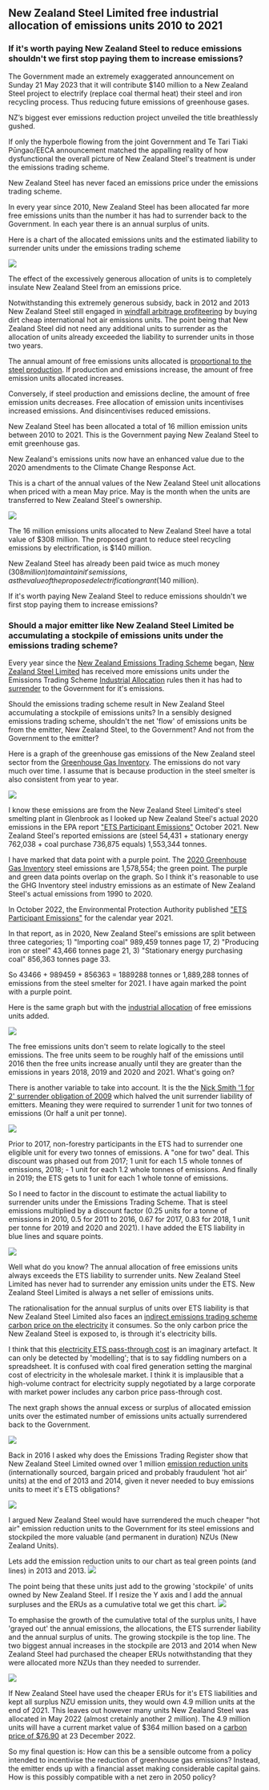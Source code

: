 ## New Zealand Steel Limited free industrial allocation of emissions units 2010 to 2021

### If it's worth paying New Zealand Steel to reduce emissions shouldn't we first stop paying them to increase emissions?

The Government made an extremely exaggerated announcement on Sunday 21 May 2023 that it will contribute $140 million to a New Zealand Steel project to electrify (replace coal thermal heat) their steel and iron recycling process. Thus reducing future emissions of greenhouse gases.

NZ’s biggest ever emissions reduction project unveiled the title breathlessly gushed.

If only the hyperbole flowing from the joint Government and Te Tari Tiaki Pūngao/EECA announcement matched the appalling reality of how dysfunctional the overall picture of New Zealand Steel's treatment is under the emissions trading scheme.

New Zealand Steel has never faced an emissions price under the emissions trading scheme.

In every year since 2010, New Zealand Steel has been allocated far more free emissions units than the number it has had to surrender back to the Government. In each year there is an annual surplus of units.

Here is a chart of the allocated emissions units and the estimated liability to surrender units under the emissions trading scheme

![](NZsteel-Allocation-GHGs-line-2010-2020-720by540v3a.svg) 

The effect of the excessively generous allocation of units is to completely insulate New Zealand Steel from an emissions price.

Notwithstanding this extremely generous subsidy, back in 2012 and 2013 New Zealand Steel still engaged in [windfall arbitrage profiteering](http://bit.ly/1TQUr5C) by buying dirt cheap international hot air emissions units. The point being that New Zealand Steel did not need any additional units to surrender as the allocation of units already exceeded the liability to surrender units in those two years.

The annual amount of free emissions units allocated is [proportional to the steel production](https://www.beehive.govt.nz/release/revised-ets-balances-nz%E2%80%99s-environment-economy). If production and emissions increase, the amount of free emission units allocated increases.

Conversely, if steel production and emissions decline, the amount of free emission units decreases. Free allocation of emission units incentivises increased emissions. And disincentivises reduced emissions.

New Zealand Steel has been allocated a total of 16 million emission units between 2010 to 2021. This is the Government paying New Zealand Steel to emit greenhouse gas.

New Zealand's emissions units now have an enhanced value due to the 2020 amendments to the Climate Change Response Act.

This is a chart of the annual values of the New Zealand Steel unit allocations when priced with a mean May price. May is the month when the units are transferred to New Zealand Steel's ownership.

![](NZsteel-units-marketvalue-720by540.svg)

The 16 million emissions units allocated to New Zealand Steel have a total value of $308 million. The proposed grant to reduce steel recycling emissions by electrification, is $140 million.

New Zealand Steel has already been paid twice as much money ($308 million) to maintain it's emissions, as the value of the proposed electrification grant ($140 million). 

If it's worth paying New Zealand Steel to reduce emissions shouldn't we first stop paying them to increase emissions?

### Should a major emitter like New Zealand Steel Limited be accumulating a stockpile of emissions units under the emissions trading scheme?

Every year since the [New Zealand Emissions Trading Scheme](https://www.epa.govt.nz/industry-areas/emissions-trading-scheme/) began, [New Zealand Steel Limited](https://en.wikipedia.org/wiki/New_Zealand_Steel) has received more emissions units under the Emissions Trading Scheme [Industrial Allocation](https://www.epa.govt.nz/industry-areas/emissions-trading-scheme/industrial-allocations/) rules then it has had to [surrender](https://www.epa.govt.nz/industry-areas/emissions-trading-scheme/participating-in-the-ets/surrendering-units/) to the Government for it's emissions.

Should the emissions trading scheme result in New Zealand Steel accumulating a stockpile of emissions units? In a sensibly designed emissions trading scheme, shouldn't the net 'flow' of emissions units be from the emitter, New Zealand Steel, to the Government? And not from the Government to the emitter?

Here is a graph of the greenhouse gas emissions of the New Zealand steel sector from the [Greenhouse Gas Inventory](https://environment.govt.nz/publications/new-zealands-greenhouse-gas-inventory-1990-2020/). The emissions do not vary much over time. I assume that is because production in the steel smelter is also consistent from year to year.

![](NZsteel-Allocation-GHGs-line-2010-2020-720by540v1.svg) 

I know these emissions are from the New Zealand Steel Limited's steel smelting plant in Glenbrook as I looked up New Zealand Steel's actual 2020 emissions in the EPA report ["ETS Participant Emissions"](https://www.epa.govt.nz/industry-areas/emissions-trading-scheme/ets-reports/emissions-returns/) October 2021. New Zealand Steel's reported emissions are (steel 54,431 + stationary energy 762,038 + coal purchase 736,875 equals) 1,553,344 tonnes.

I have marked that data point with a purple point. The [2020 Greenhouse Gas Inventory](https://environment.govt.nz/publications/new-zealands-greenhouse-gas-inventory-1990-2020/) steel emissions are 1,578,554; the green point. The purple and green data points overlap on the graph. So I think it's reasonable to use the GHG Inventory steel industry emissions as an estimate of New Zealand Steel's actual emissions from 1990 to 2020.

In October 2022, the Environmental Protection Authority published ["ETS Participant Emissions"](https://www.epa.govt.nz/assets/Uploads/Documents/Emissions-Trading-Scheme/Reports/Emissions-returns/Participant-Emissions-Report.pdf) for the calendar year 2021.

In that report, as in 2020, New Zealand Steel's emissions are split between three categories; 1) "Importing coal" 989,459 tonnes page 17, 2) "Producing iron or steel" 43,466 tonnes page 21, 3) "Stationary energy purchasing coal" 856,363 tonnes page 33.

So 43466 + 989459 + 856363 = 1889288 tonnes or 1,889,288 tonnes of emissions from the steel smelter for 2021. I have again marked the point with a purple point.

Here is the same graph but with the [industrial allocation](https://web.archive.org/web/20121211052612/http://www.climatechange.govt.nz/emissions-trading-scheme/participating/industry/allocation/how-it-works/) of free emissions units added.

![](NZsteel-Allocation-GHGs-line-2010-2020-720by540v2.svg)

The free emissions units don't seem to relate logically to the steel emissions. The free units seem to be roughly half of the emissions until 2016 then the free units increase anually until they are greater than the emissions in years 2018, 2019 and 2020 and 2021. What's going on?

There is another variable to take into account. It is the the [Nick Smith '1 for 2' surrender obligation of 2009](https://environment.govt.nz/publications/emissions-trading-bulletin-no-11-summary-of-the-proposed-changes-to-the-nz-ets/summary/) which halved the unit surrender liability of emitters. Meaning they were required to surrender 1 unit for two tonnes of emissions (Or half a unit per tonne).

![](Screenshot_2023-01-11_16-21-01.png) 

Prior to 2017, non-forestry participants in the ETS had to surrender one eligible unit for every two tonnes of emissions. A "one for two" deal. This discount was phased out from 2017; 1 unit for each 1.5 whole tonnes of emissions, 2018; - 1 unit for each 1.2 whole tonnes of emissions. And finally in 2019; the ETS gets to 1 unit for each 1 whole tonne of emissions.

So I need to factor in the discount to estimate the actual liability to surrender units under the Emissions Trading Scheme. That is steel emissions multiplied by a discount factor (0.25 units for a tonne of emissions in 2010, 0.5 for 2011 to 2016, 0.67 for 2017, 0.83 for 2018, 1 unit per tonne for 2019 and 2020 and 2021). I have added the ETS liability in blue lines and square points.

![](NZsteel-Allocation-GHGs-line-2010-2020-720by540v3.svg)

Well what do you know? The annual allocation of free emissions units always exceeds the ETS liability to surrender units. New Zealand Steel Limited has never had to surrender any emission units under the ETS. New Zealand Steel Limited is always a net seller of emissions units.

The rationalisation for the annual surplus of units over ETS liability is that New Zealand Steel Limited also faces an [indirect emissions trading scheme carbon price on the electricity](https://web.archive.org/web/20110712151351/http://www.climatechange.govt.nz/emissions-trading-scheme/building/regulatory-updates/eaf-update.html) it consumes. So the only carbon price the New Zealand Steel is exposed to, is through it's electricity bills.

I think that this [electricity ETS pass-through cost](https://web.archive.org/web/20110712151351/http://www.climatechange.govt.nz/emissions-trading-scheme/building/regulatory-updates/eaf-update.html) is an imaginary artefact. It can only be detected by 'modelling'; that is to say fiddling numbers on a spreadsheet. It is confused with coal fired generation setting the marginal cost of electricity in the wholesale market. I think it is implausible that a high-volume contract for electricity supply negotiated by a large corporate with market power includes any carbon price pass-through cost.

The next graph shows the annual excess or surplus of allocated emission units over the estimated number of emissions units actually surrendered back to the Government.

![](NZsteel-Allocation-GHGs-line-2010-2020-720by540v4.svg)

Back in 2016 I asked why does the Emissions Trading Register show that New Zealand Steel Limited owned over 1 million [emission reduction units](https://en.wikipedia.org/wiki/Emission_Reduction_Unit) (internationally sourced, bargain priced and probably fraudulent 'hot air' units) at the end of 2013 and 2014, given it never needed to buy emissions units to meet it's ETS obligations?

![](Screenshot_2022-05-20_19-45-12.png)

I argued New Zealand Steel would have surrendered the much cheaper "hot air" emission reduction units to the Government for its steel emissions and stockpiled the more valuable (and permanent in duration) NZUs (New Zealand Units).

Lets add the emission reduction units to our chart as teal green points (and lines) in 2013 and 2013.
![](NZsteel-Allocation-GHGs-line-2010-2020-720by540v5.svg)

The point being that these units just add to the growing 'stockpile' of units owned by New Zealand Steel. If I resize the Y axis and I add the annual surpluses and the ERUs as a cumulative total we get this chart.
![](NZsteel-Allocation-GHGs-line-2010-2020-720by540v6.svg)

To emphasise the growth of the cumulative total of the surplus units, I have 'grayed out' the annual emissions, the allocations, the ETS surrender liability and the annual surplus of units. The growing stockpile is the top line. The two biggest annual increases in the stockpile are 2013 and 2014 when New Zealand Steel had purchased the cheaper ERUs  notwithstanding that they were allocated more NZUs than they needed to surrender.

![](NZsteel-Allocation-GHGs-line-2010-2020-720by540v7.svg)

If New Zealand Steel have used the cheaper ERUs for it's ETS liabilities and kept all surplus NZU emission units, they would own 4.9 million units at the end of 2021. This leaves out however many units New Zealand Steel was allocated in May 2022 (almost cretainly another 2 million). The  4.9 million units will have a current market value of $364 million based on a [carbon price of $76.90](https://www.carbonnews.co.nz/story.asp?storyID=26800) at 23 December 2022.

So my final question is: How can this be a sensible outcome from a policy intended to incentivise the reduction of greenhouse gas emissions? Instead, the emitter ends up with a financial asset making considerable capital gains. How is this possibly compatible with a net zero in 2050 policy?
